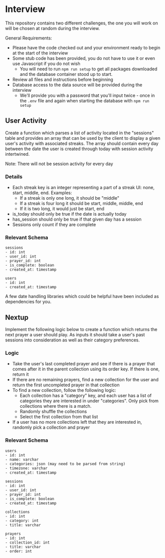 # Interview

This repository contains two different challenges, the one you will work on will be chosen at random during the interview.

General Requirements:
- Please have the code checked out and your environment ready to begin at the start of the interview
- Some stub code has been provided, you do not have to use it or even use Javascript if you do not wish
    - You will need to run `npm run setup` to get all packages downloaded and the database container stood up to start.
- Review all files and instructions before beginning
- Database access to the data source will be provided during the interview
    - We'll provide you with a password that you'll input twice - once in the `.env` file and again when starting the database with `npm run setup`

## User Activity
Create a function which parses a list of activity located in the "sessions"
table and provides an array that can be used by the client to display a given
user's activity with associated streaks. The array should contain every day
between the date the user is created through today with session activity intertwined.

Note: There will not be session activity for every day

### Details
- Each streak key is an integer representing a part of a streak UI: none, start,
middle, end. 
     Examples:
     - If a streak is only one long, it should be "middle"
     - If a streak is four long it should be start, middle, middle, end
     - If it is two long, it would just be start, end
- is_today should only be true if the date is actually today
- has_session should only be true if that given day has a session
- Sessions only count if they are complete

### Relevant Schema
```
sessions
- id: int
- user_id: int
- prayer_id: int
- is_complete: boolean
- created_at: timestamp
```

```
users
- id: int
- created_at: timestamp
```

A few date handling libraries which could be helpful have been included as dependencies for you. 

## Nextup

Implement the following logic below to create a function which returns the next
prayer a user should play. As inputs it should take a user's past sessions into
consideration as well as their category preferences.

### Logic
- Take the user's last completed prayer and see if there is a prayer that comes after it
in the parent collection using its order key. If there is one, return it
- If there are no remaining prayers, find a new collection for the user and return
the first uncompleted prayer in that collection
- To find a new collection, follow the following logic:
     - Each collection has a "category" key, and each user has a list of categories
     they are interested in under "categories". Only pick from collections where there
     is a match.
     - Randomly shuffle the collections
     - Select the first collection from that list
- If a user has no more collections left that they are interested in, randomly pick
a collection and prayer

### Relevant Schema
```
users
- id: int
- name: varchar
- categories: json (may need to be parsed from string)
- timezone: varchar
- created_at: timestamp

sessions
- id: int
- user_id: int
- prayer_id: int
- is_complete: boolean
- created_at: timestamp

collections
- id: int
- category: int
- title: varchar

prayers
- id: int
- collection_id: int
- title: varchar
- order: int
```
